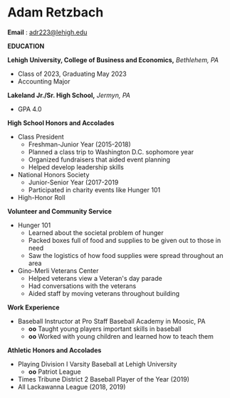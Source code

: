 # Adam Retzbach

**Email** : adr223@lehigh.edu

**EDUCATION**

**Lehigh University, College of Business and Economics,** _Bethlehem, PA_

- Class of 2023, Graduating May 2023
- Accounting Major

**Lakeland Jr./Sr. High School,** _Jermyn, PA_

- GPA 4.0



**High School Honors and Accolades**

- Class President
  - Freshman-Junior Year (2015-2018)
  - Planned a class trip to Washington D.C. sophomore year
  - Organized fundraisers that aided event planning
  - Helped develop leadership skills
- National Honors Society
  - Junior-Senior Year (2017-2019
  - Participated in charity events like Hunger 101
- High-Honor Roll

**Volunteer and Community Service**

- Hunger 101
  - Learned about the societal problem of hunger
  - Packed boxes full of food and supplies to be given out to those in need
  - Saw the logistics of how food supplies were spread throughout an area
- Gino-Merli Veterans Center
  - Helped veterans view a Veteran&#39;s day parade
  - Had conversations with the veterans
  - Aided staff by moving veterans throughout building

**Work Experience**

- Baseball Instructor at Pro Staff Baseball Academy in Moosic, PA
  - **oo** Taught young players important skills in baseball
  - **oo** Worked with young children and learned how to teach them

**Athletic Honors and Accolades**

- Playing Division I Varsity Baseball at Lehigh University
  - **oo** Patriot League
- Times Tribune District 2 Baseball Player of the Year (2019)
- All Lackawanna League (2018, 2019)
